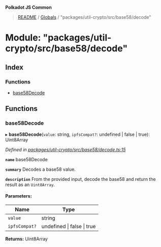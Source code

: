 **Polkadot JS Common**

> [README](../README.md) / [Globals](../globals.md) / "packages/util-crypto/src/base58/decode"

# Module: "packages/util-crypto/src/base58/decode"

## Index

### Functions

* [base58Decode](_packages_util_crypto_src_base58_decode_.md#base58decode)

## Functions

### base58Decode

▸ **base58Decode**(`value`: string, `ipfsCompat?`: undefined \| false \| true): Uint8Array

*Defined in [packages/util-crypto/src/base58/decode.ts:15](https://github.com/polkadot-js/common/blob/c366e637/packages/util-crypto/src/base58/decode.ts#L15)*

**`name`** base58Decode

**`summary`** Decodes a base58 value.

**`description`** 
From the provided input, decode the base58 and return the result as an `Uint8Array`.

#### Parameters:

Name | Type |
------ | ------ |
`value` | string |
`ipfsCompat?` | undefined \| false \| true |

**Returns:** Uint8Array
